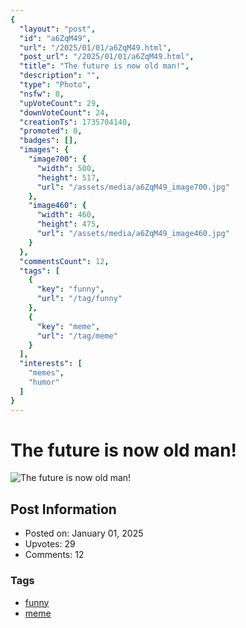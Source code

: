 ```yaml
---
{
  "layout": "post",
  "id": "a6ZqM49",
  "url": "/2025/01/01/a6ZqM49.html",
  "post_url": "/2025/01/01/a6ZqM49.html",
  "title": "The future is now old man!",
  "description": "",
  "type": "Photo",
  "nsfw": 0,
  "upVoteCount": 29,
  "downVoteCount": 24,
  "creationTs": 1735704140,
  "promoted": 0,
  "badges": [],
  "images": {
    "image700": {
      "width": 500,
      "height": 517,
      "url": "/assets/media/a6ZqM49_image700.jpg"
    },
    "image460": {
      "width": 460,
      "height": 475,
      "url": "/assets/media/a6ZqM49_image460.jpg"
    }
  },
  "commentsCount": 12,
  "tags": [
    {
      "key": "funny",
      "url": "/tag/funny"
    },
    {
      "key": "meme",
      "url": "/tag/meme"
    }
  ],
  "interests": [
    "memes",
    "humor"
  ]
}
---
```


# The future is now old man!

![The future is now old man!](/assets/media/a6ZqM49_image700.jpg)

## Post Information

- Posted on: January 01, 2025
- Upvotes: 29
- Comments: 12

### Tags

- [funny](/tag/funny)
- [meme](/tag/meme)
